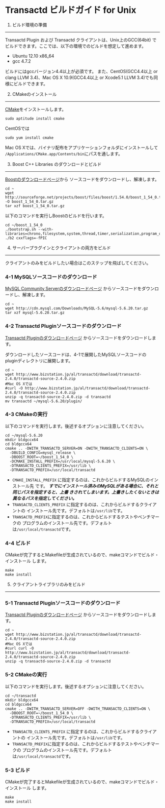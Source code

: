 Transactd ビルドガイド for Unix
============================================================

1. ビルド環境の準備
------------------------------------------------------------
Transactd Plugin および Transactd クライアントは、Unix上のGCC(64bit)
でビルドできます。ここでは、以下の環境でのビルドを想定して進めます。

* Ubuntu 12.10 x86_64
* gcc 4.7.2

ビルドにはgccバージョン4.4以上が必須です。
また、CentOS(GCC4.4以上 or clang LLVM 3.4)、Mac OS X 10.9(GCC4.4以上
or Xcode5.1 LLVM 3.4)でも同様にビルドできます。



2. CMakeのインストール
------------------------------------------------------------
[CMake](http://www.cmake.org)をインストールします。
```
sudo aptitude install cmake
```

CentOSでは
```
sudo yum install cmake
```

Mac OS Xでは、バイナリ配布をアプリケーションフォルダにインストールして
`/Applications/CMake.app/Contents/bin`にパスを通します。



3. Boost C++ Libraries のダウンロードとビルド
------------------------------------------------------------
[Boostのダウンロードページ](http://www.boost.org/users/download)から
ソースコードをダウンロードし、解凍します。
```
cd ~
wget http://sourceforge.net/projects/boost/files/boost/1.54.0/boost_1_54_0.tar.gz/download -O boost_1_54_0.tar.gz
tar xzf boost_1_54_0.tar.gz
```

以下のコマンドを実行しBoostのビルドを行います。
```
cd ~/boost_1_54_0
./bootstrap.sh --with-libraries=chrono,filesystem,system,thread,timer,serialization,program_options
./b2 cxxflags=-fPIC
```



4. サーバープラグインとクライアントの両方をビルド
------------------------------------------------------------
クライアントのみをビルドしたい場合はこのステップを飛ばしてください。

### 4-1 MySQLソースコードのダウンロード
[MySQL Community Serverのダウンロードページ](http://dev.mysql.com/downloads/mysql)
からソースコードをダウンロードし、解凍します。
```
cd ~
wget http://cdn.mysql.com/Downloads/MySQL-5.6/mysql-5.6.20.tar.gz
tar xzf mysql-5.6.20.tar.gz
```


### 4-2 Transactd Pluginソースコードのダウンロード
[Transactd Pluginのダウンロードページ](http://www.bizstation.jp/al/transactd/download/index.asp)
からソースコードをダウンロードします。

ダウンロードしたソースコードは、4-1で展開したMySQLソースコードの
pluginディレクトリに展開します。
```
cd ~
wget http://www.bizstation.jp/al/transactd/download/transactd-2.4.0/transactd-source-2.4.0.zip
#Mac OS Xでは
#curl -O http://www.bizstation.jp/al/transactd/download/transactd-2.4.0/transactd-source-2.4.0.zip
unzip -q transactd-source-2.4.0.zip -d transactd
mv transactd ~/mysql-5.6.20/plugin/
```


### 4-3 CMakeの実行
以下のコマンドを実行します。後述するオプションに注意してください。
```
cd ~/mysql-5.6.20
mkdir bldgccx64
cd bldgccx64
cmake .. -DWITH_TRANSACTD_SERVER=ON -DWITH_TRANSACTD_CLIENTS=ON \
  -DBUILD_CONFIG=mysql_release \
  -DBOOST_ROOT=~/boost_1_54_0 \
  -DCMAKE_INSTALL_PREFIX=/usr/local/mysql-5.6.20 \
  -DTRANSACTD_CLIENTS_PREFIX=/usr/lib \
  -DTRANSACTD_PREFIX=/usr/local/transactd
```
* `CMAKE_INSTALL_PREFIX` に指定するのは、これからビルドするMySQLのインストール先
  です。
  ***すでにインストール済みのMySQLがある場合に、それと同じパスを指定すると、上書
  きされてしまいます。上書きしたくないときは異なるパスを指定してください。***
* `TRANSACTD_CLIENTS_PREFIX` に指定するのは、これからビルドするクライアントの
  インストール先です。デフォルトは`/usr/lib`です。
* `TRANSACTD_PREFIX`に指定するのは、これからビルドするテストやベンチマークの
  プログラムのインストール先です。デフォルトは`/usr/local/transactd`です。


### 4-4 ビルド
CMakeが完了するとMakefileが生成されているので、makeコマンドでビルド・インストール
します。
```
make
make install
```



5. クライアントライブラリのみをビルド
------------------------------------------------------------
### 5-1 Transactd Pluginソースコードのダウンロード
[Transactd Pluginのダウンロードページ](http://www.bizstation.jp/al/transactd/download/index.asp)
からソースコードをダウンロードします。
```
cd ~
wget http://www.bizstation.jp/al/transactd/download/transactd-2.4.0/transactd-source-2.4.0.zip
#Mac OS Xでは
#curl curl -O http://www.bizstation.jp/al/transactd/download/transactd-2.4.0/transactd-source-2.4.0.zip
unzip -q transactd-source-2.4.0.zip -d transactd
```

### 5-2 CMakeの実行
以下のコマンドを実行します。後述するオプションに注意してください。
```
cd ~/transactd
mkdir bldgccx64
cd bldgccx64
cmake .. -DWITH_TRANSACTD_SERVER=OFF -DWITH_TRANSACTD_CLIENTS=ON \
  -DBOOST_ROOT=~/boost_1_54_0 \
  -DTRANSACTD_CLIENTS_PREFIX=/usr/lib \
  -DTRANSACTD_PREFIX=/usr/local/transactd
```
* `TRANSACTD_CLIENTS_PREFIX` に指定するのは、これからビルドするクライアントの
  インストール先です。デフォルトは`/usr/lib`です。
* `TRANSACTD_PREFIX`に指定するのは、これからビルドするテストやベンチマークの
  プログラムのインストール先です。デフォルトは`/usr/local/transactd`です。


### 5-3 ビルド
CMakeが完了するとMakefileが生成されているので、makeコマンドでビルド・インストール
します。
```
make
make install
```
